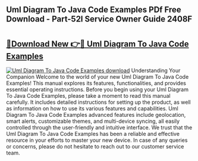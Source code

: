 ## Uml Diagram To Java Code Examples PDf Free Download - Part-52l Service Owner Guide 2408F

# <h2><a href="http://dfnjizj.blite.top/?on=Uml+Diagram+To+Java+Code+Examples">🔗Download New 👉🔴 Uml Diagram To Java Code Examples</a></h2>

[![Uml Diagram To Java Code Examples download](https://i.imgur.com/lujVjoI.png)](http://dfnjizj.blite.top/?on=Uml+Diagram+To+Java+Code+Examples)
Understanding Your Companion Welcome to the world of your new Uml Diagram To Java Code Examples! This manual explores its features, functionalities, and provides essential operating instructions. Before you begin using your Uml Diagram To Java Code Examples, please take a moment to read this manual carefully. It includes detailed instructions for setting up the product, as well as information on how to use its various features and capabilities. Uml Diagram To Java Code Examples advanced features include geolocation, smart alerts, customizable themes, and multi-device syncing, all easily controlled through the user-friendly and intuitive interface. We trust that the Uml Diagram To Java Code Examples has been a reliable and effective resource in your efforts to master your new device. In case of any queries or concerns, please do not hesitate to reach out to our customer service team.
